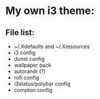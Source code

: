 # My own i3 theme:
## File list:
- ~/.Xdefaults and ~/.Xresources
- i3 config
- dunst config
- wallpaper pack
- autorandr (?)
- rofi config
- i3status/polybar config
- compton config